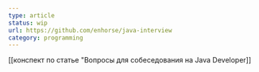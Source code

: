 ```yaml
---
type: article
status: wip
url: https://github.com/enhorse/java-interview
category: programming
---
```

[[конспект по статье "Вопросы для собеседования на Java Developer]]

